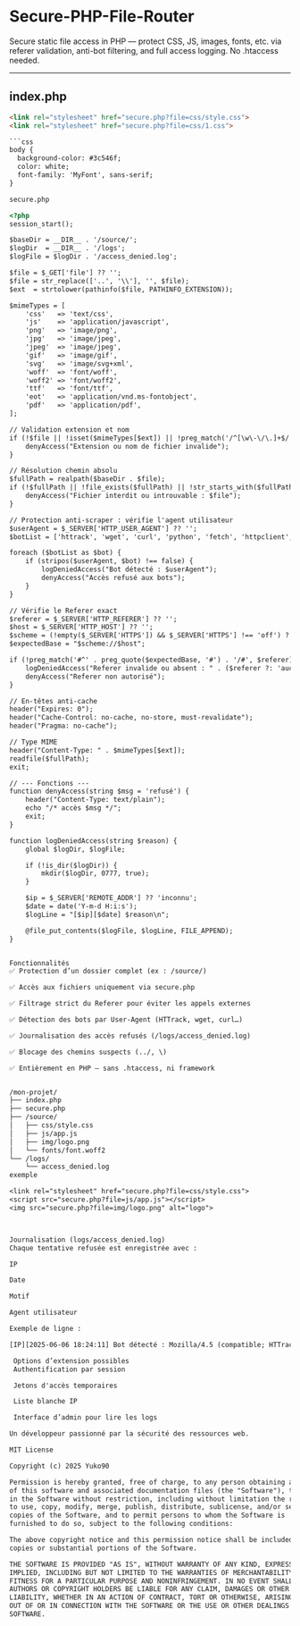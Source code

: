 # Secure-PHP-File-Router

Secure static file access in PHP — protect CSS, JS, images, fonts, etc. via referer validation, anti-bot filtering, and full access logging. No .htaccess needed.

---

## index.php

```html
<link rel="stylesheet" href="secure.php?file=css/style.css">
<link rel="stylesheet" href="secure.php?file=css/1.css">

```css
body {
  background-color: #3c546f;
  color: white;
  font-family: 'MyFont', sans-serif;
}

secure.php

<?php
session_start();

$baseDir = __DIR__ . '/source/';
$logDir  = __DIR__ . '/logs';
$logFile = $logDir . '/access_denied.log';

$file = $_GET['file'] ?? '';
$file = str_replace(['..', '\\'], '', $file);
$ext  = strtolower(pathinfo($file, PATHINFO_EXTENSION));

$mimeTypes = [
    'css'   => 'text/css',
    'js'    => 'application/javascript',
    'png'   => 'image/png',
    'jpg'   => 'image/jpeg',
    'jpeg'  => 'image/jpeg',
    'gif'   => 'image/gif',
    'svg'   => 'image/svg+xml',
    'woff'  => 'font/woff',
    'woff2' => 'font/woff2',
    'ttf'   => 'font/ttf',
    'eot'   => 'application/vnd.ms-fontobject',
    'pdf'   => 'application/pdf',
];

// Validation extension et nom
if (!$file || !isset($mimeTypes[$ext]) || !preg_match('/^[\w\-\/\.]+$/', $file)) {
    denyAccess("Extension ou nom de fichier invalide");
}

// Résolution chemin absolu
$fullPath = realpath($baseDir . $file);
if (!$fullPath || !file_exists($fullPath) || !str_starts_with($fullPath, realpath($baseDir))) {
    denyAccess("Fichier interdit ou introuvable : $file");
}

// Protection anti-scraper : vérifie l'agent utilisateur
$userAgent = $_SERVER['HTTP_USER_AGENT'] ?? '';
$botList = ['httrack', 'wget', 'curl', 'python', 'fetch', 'httpclient', 'libwww'];

foreach ($botList as $bot) {
    if (stripos($userAgent, $bot) !== false) {
        logDeniedAccess("Bot détecté : $userAgent");
        denyAccess("Accès refusé aux bots");
    }
}

// Vérifie le Referer exact
$referer = $_SERVER['HTTP_REFERER'] ?? '';
$host = $_SERVER['HTTP_HOST'] ?? '';
$scheme = (!empty($_SERVER['HTTPS']) && $_SERVER['HTTPS'] !== 'off') ? 'https' : 'http';
$expectedBase = "$scheme://$host";

if (!preg_match('#^' . preg_quote($expectedBase, '#') . '/#', $referer)) {
    logDeniedAccess("Referer invalide ou absent : " . ($referer ?: 'aucun'));
    denyAccess("Referer non autorisé");
}

// En-têtes anti-cache
header("Expires: 0");
header("Cache-Control: no-cache, no-store, must-revalidate");
header("Pragma: no-cache");

// Type MIME
header("Content-Type: " . $mimeTypes[$ext]);
readfile($fullPath);
exit;

// --- Fonctions ---
function denyAccess(string $msg = 'refusé') {
    header("Content-Type: text/plain");
    echo "/* accès $msg */";
    exit;
}

function logDeniedAccess(string $reason) {
    global $logDir, $logFile;

    if (!is_dir($logDir)) {
        mkdir($logDir, 0777, true);
    }

    $ip = $_SERVER['REMOTE_ADDR'] ?? 'inconnu';
    $date = date('Y-m-d H:i:s');
    $logLine = "[$ip][$date] $reason\n";

    @file_put_contents($logFile, $logLine, FILE_APPEND);
}


Fonctionnalités
✅ Protection d’un dossier complet (ex : /source/)

✅ Accès aux fichiers uniquement via secure.php

✅ Filtrage strict du Referer pour éviter les appels externes

✅ Détection des bots par User-Agent (HTTrack, wget, curl…)

✅ Journalisation des accès refusés (/logs/access_denied.log)

✅ Blocage des chemins suspects (../, \)

✅ Entièrement en PHP — sans .htaccess, ni framework


/mon-projet/
├── index.php
├── secure.php
├── /source/
│   ├── css/style.css
│   ├── js/app.js
│   ├── img/logo.png
│   └── fonts/font.woff2
└── /logs/
    └── access_denied.log
exemple

<link rel="stylesheet" href="secure.php?file=css/style.css">
<script src="secure.php?file=js/app.js"></script>
<img src="secure.php?file=img/logo.png" alt="logo">



Journalisation (logs/access_denied.log)
Chaque tentative refusée est enregistrée avec :

IP

Date

Motif

Agent utilisateur

Exemple de ligne :

[IP][2025-06-06 18:24:11] Bot détecté : Mozilla/4.5 (compatible; HTTrack 3.0x; Windows XP)

 Options d’extension possibles
 Authentification par session

 Jetons d'accès temporaires

 Liste blanche IP

 Interface d’admin pour lire les logs

Un développeur passionné par la sécurité des ressources web.

MIT License

Copyright (c) 2025 Yuko90

Permission is hereby granted, free of charge, to any person obtaining a copy
of this software and associated documentation files (the "Software"), to deal
in the Software without restriction, including without limitation the rights  
to use, copy, modify, merge, publish, distribute, sublicense, and/or sell  
copies of the Software, and to permit persons to whom the Software is  
furnished to do so, subject to the following conditions:

The above copyright notice and this permission notice shall be included in all  
copies or substantial portions of the Software.

THE SOFTWARE IS PROVIDED "AS IS", WITHOUT WARRANTY OF ANY KIND, EXPRESS OR  
IMPLIED, INCLUDING BUT NOT LIMITED TO THE WARRANTIES OF MERCHANTABILITY,  
FITNESS FOR A PARTICULAR PURPOSE AND NONINFRINGEMENT. IN NO EVENT SHALL THE  
AUTHORS OR COPYRIGHT HOLDERS BE LIABLE FOR ANY CLAIM, DAMAGES OR OTHER  
LIABILITY, WHETHER IN AN ACTION OF CONTRACT, TORT OR OTHERWISE, ARISING FROM,  
OUT OF OR IN CONNECTION WITH THE SOFTWARE OR THE USE OR OTHER DEALINGS IN THE  
SOFTWARE.




